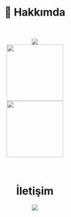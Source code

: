 <div align="center">
  <h1>🍻 Hakkımda</h1>
  <br>
  <br>

<div align="center">
   <a href="https://discord.com/users/389071682649849868" target="_blank">
      <img src="https://lanyard-profile-readme.vercel.app/api/389071682649849868">
   </a>

<div align = "center">
<img src = "https://github-readme-stats.vercel.app/api?username=Cheesey-dev&show_icons=true&theme=tokyonight" width = "% 100" height = "150px" />
  <br>
<img src = "https://github-readme-stats.vercel.app/api/top-langs/?username=Cheesey-dev&layout=compact&theme=tokyonight" width = "% 100" height = "150px"  />
  <br> 
</div>
<br><br>
  <h1>İletişim</h1>
  <a href="https://discord.com/users/389071682649849868" target="_blank"><img src="https://shields.io/badge/uğur-111111.svg?&style=for-the-badge&logo=discord"></a>
</div>
